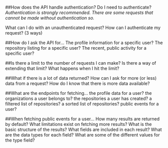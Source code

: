 ##How does the API handle authentication?
  Do I need to authenticate?
      *Authentication is strongly recommended.  There are some requests that cannot be made without authentication so.*

  What can I do with an unauthenticated request?
  How can I authenticate my request? (3 ways)


##How do I ask the API for...
  The profile information for a specific user?
  The repository listing for a specific user?
  The recent, public activity for a specific user?

##Is there a limit to the number of requests I can make?
  Is there a way of extending that limit?
  What happens when I hit the limit?

##What if there is a lot of data returned?
  How can I ask for more (or less) data from a request?
  How do I know that there is more data available?

##What are the endpoints for fetching...
  the profile data for a user?
  the organizations a user belongs to?
  the repositories a user has created?
  a filtered list of repositories?
  a sorted list of repositories?
  public events for a user?

##When fetching public events for a user...
  How many results are returned by default?
  What limitations exist on fetching more results?
  What is the basic structure of the results?
  What fields are included in each result?
  What are the data types for each field?
  What are some of the different values for the type field?
